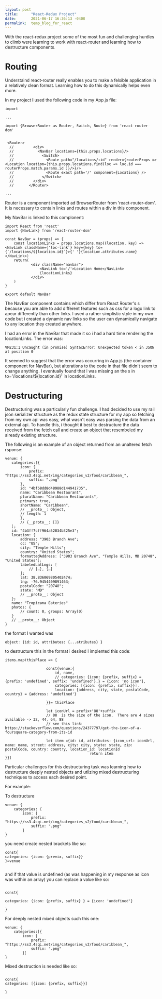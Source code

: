 ```yaml
---
layout: post
title:      "React-Redux Project"
date:       2021-06-17 16:36:13 -0400
permalink:  temp_blog_for_react
---
```



With the react-redux project some of the most fun and challenging hurdles to climb were learning to work with react-router and learning how to destructure components.
# Routing

Understaind react-router really enables you to make a felxible application in a relatively clean format. 
Learning how to do this dynamically helps even more.

In my project I used the following code in my App.js file:

```
import

...

import {BrowserRouter as Router, Switch, Route} from 'react-router-dom'


 <Router>
  //         <div>
  //           <NavBar locations={this.props.locations}/>
  //             <Switch>
  //               <Route path="/locations/:id" render={routerProps => <Location location={this.props.locations.find(loc => loc.id === routerProps.match.params.id )}/>}/>
  //               <Route exact path='/' component={Locations} />
  //             </Switch>
  //         </div>
  //       </Router>
	
...

```

Router is a component imported ad BrowserRouter  from 'react-router-dom'.  It is necessary to contain links and routes within a div in this component.

My NavBar is linked to this complonent:

```
import React from 'react'
import {NavLink} from 'react-router-dom'

const NavBar = (props) => {
    const locationLinks = props.locations.map((location, key) => <NavLink className={'loc-link'} key={key} to={`/locations/${location.id}`}>{' '}{location.attributes.name}</NavLink>)
    return(
            <div className="navbar">
                <NavLink to='/'>Location Home</NavLink>
                {locationLinks}
            </div>
    )
}

export default NavBar 
```

The NavBar component contains <NavLinks/> which differ from  React Router's <Link/> s because you are able to add different features such as css for a logo link to apear differently than other links.   I used a rather simplistic style in my own code  but i created a dynamic nav links so the user can dynamically navigate to any location they created anywhere. 

I had an error in the NavBar that made it so i had a hard time rendering the locationLinks. The error was:

```
VM231:1 Uncaught (in promise) SyntaxError: Unexpected token < in JSON at position 0
```

 It seemed to suggest that the error was occurring in App.js (the container component for NavBar), but alterations to the code in that file didn't seem to change anything. I eventually found that I was missing an the s in to='/locations/${location.id}' in locationLinks.
 
#  Destructuring
 
 Destructuring was a particularly fun challenge. I had decided to use my  rail json serializer structure as the redux state structure for my app so fetching from my own api was easy, what wasn't easy was parsing the data from an external api.  To handle this, i thought it best to destructure the data received from the fetch call and create an object that resembeled my already existing structure.
 
 The following is an example of an object returned from an unaltered fetch rsponse:
 
 ```
venue: {
    categories:[{
        icon: {
            prefix: "https://ss3.4sqi.net/img/categories_v2/food/caribbean_", 
            suffix: ".png"
        },
        id: "4bf58dd8d48988d144941735",
        name: "Caribbean Restaurant",
        pluralName: "Caribbean Restaurants",
        primary: true,
        shortName: "Caribbean",
        // __proto__: Object,
        // length: 1 
        },
        // {__proto__: []}
    ];
    id: "4b3ff7cff964a52034b325e3";
    location: {
        address: "3903 Branch Ave";
        cc: "US";
        city: "Temple Hills";
        country: "United States";
        formattedAddress: ["3903 Branch Ave", "Temple Hills, MD 20748", "United States"];
        labeledLatLngs: [
            // {…}, {…}
        ];
        lat: 38.836069805402474;
        lng: -76.9454409891463;
        postalCode: "20748";
        state: "MD"
        // __proto__: Object
    };
    name: "Tropicana Eateries"   
    photos: {
        // count: 0, groups: Array(0)
    }
    // __proto__: Object
}
 ```
 
 the format I wanted was 
 
 ```object: {id: id, attributes: {...atributes} } ```
 
 to destructure this in the format i desired I implented this code:
 
 ```
 items.map(thisPlace => {
        
                    const{venue:{
                        id, name, 
                        // categories: {icon: {prefix, suffix} ={prefix: 'undefined', suffix: 'undefined'},} = {icon: 'no icon'}, 
                        categories: [{icon: {prefix, suffix}}],
                        location: {address, city, state, postalCode, country} = {address: 'undefined'}
                        
                    }}= thisPlace

                    let iconUrl = prefix+'88'+suffix
                    // 88  is the size of the icon.  There are 4 sizes available -> 32, 44, 64, 88 
                    // see this link: https://stackoverflow.com/questions/24377797/get-the-icon-of-a-foursquare-category-from-its-id

                    let item ={id: id, attributes: {icon_url: iconUrl, name: name, street: address, city: city, state: state, zip: postalCode, country: country, location_id: locationId
										return item
}})
 ```
 
Particular challenges for this destructuring task was learning how to destructure deeply nested objects and utlizing mixed destructuring techniques to access each desired point.

For example:

To destructure 

```
venue: {
    categories: {
        icon: {
            prefix: "https://ss3.4sqi.net/img/categories_v2/food/caribbean_", 
            suffix: ".png"
        }
}
```

you need create nested brackets like so:

```
const{
categories: {icon: {previx, suffix}}
}=venue


```

and if that value is undefined (as was happening in my response as icon was within an array) you can replace a value like so:

```

const{

categories: {icon: {prefix, suffix} } = {icon: 'undefined'}

}

```

For deeply nested mixed objects such this one:


```
venue: {
    categories:[{
        icon: {
            prefix: "https://ss3.4sqi.net/img/categories_v2/food/caribbean_", 
            suffix: ".png"
        }]
}
```

Mixed  destruction is needed like so:

```

const{
categories: [{icon: {prefix, suffix}}]

}
```

